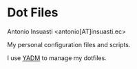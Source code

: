 # Dot Files

Antonio Insuasti <antonio[AT]insuasti.ec>

My personal configuration files and scripts.

I use [YADM](https://github.com/TheLocehiliosan/yadm) to manage my dotfiles.
